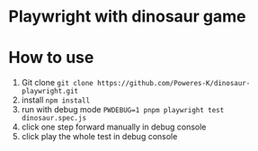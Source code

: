 # Playwright with dinosaur game

# How to use

1. Git clone `git clone https://github.com/Poweres-K/dinosaur-playwright.git`
2. install `npm install`
3. run with debug mode `PWDEBUG=1 pnpm playwright test dinosaur.spec.js`
4. click one step forward manually in debug console
5. click play the whole test in debug console
